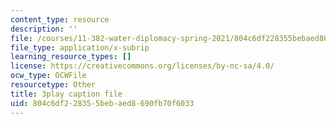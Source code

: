 ```yaml
---
content_type: resource
description: ''
file: /courses/11-382-water-diplomacy-spring-2021/804c6df228355bebaed8690fb70f6033_w2HASHQ8nYw.vtt
file_type: application/x-subrip
learning_resource_types: []
license: https://creativecommons.org/licenses/by-nc-sa/4.0/
ocw_type: OCWFile
resourcetype: Other
title: 3play caption file
uid: 804c6df2-2835-5beb-aed8-690fb70f6033
---
```

